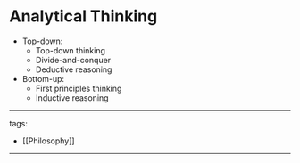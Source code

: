 # Analytical Thinking

* Top-down:
  * Top-down thinking
  * Divide-and-conquer
  * Deductive reasoning
* Bottom-up:
  * First principles thinking
  * Inductive reasoning

---
tags:
  - [[Philosophy]]
  
---